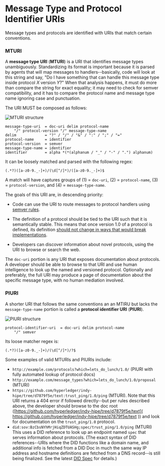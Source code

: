 # Message Type and Protocol Identifier URIs

Message types and protocols are identified with URIs that match certain
conventions.

### MTURI

A __message type URI__ (__MTURI__) is a URI that identifies message types unambiguously.
Standardizing its format is important because it is parsed by agents that
will map messages to handlers--basically, code will look at this string and
say, "Do I have something that can handle this message type inside protocol
*X* version *Y*?" When that analysis happens, it must do more than compare
the string for exact equality; it may need to check for semver compatibility,
and it has to compare the protocol name and message type name ignoring case
and punctuation.

The URI MUST be composed as follows:

![MTURI structure](mturi-structure.png)
 
```ABNF
message-type-uri  = doc-uri delim protocol-name 
    "/" protocol-version "/" message-type-name
delim             = "?" / "/" / "&" / ":" / ";" / "="
protocol-name     = identifier
protocol-version  = semver
message-type-name = identifier
identifier        = alpha *(*(alphanum / "_" / "-" / ".") alphanum)
```

It can be loosely matched and parsed with the following regex:

    (.*?)([a-z0-9._-]+)/(\d[^/]*)/([a-z0-9._-]+)$

A match will have captures groups of (1) = `doc-uri`, (2) = `protocol-name`,
(3) = `protocol-version`, and (4) = `message-type-name`.

The goals of this URI are, in descending priority:

* Code can use the URI to route messages to protocol
handlers using [semver rules](semver.md).

* The definition of a protocol should be tied to the URI such
that it is semantically stable. This means that once version 1.0
of a protocol is defined, its definition [should not change in
ways that would break implementations](semver.md).

* Developers can discover information about novel protocols, using
the URI to browse or search the web.

The `doc-uri` portion is any URI that exposes documentation about
protocols. A developer should be able to browse to that URI and use human intelligence
to look up the named and versioned protocol. Optionally and preferably, the
full URI may produce a page of documentation about the specific message type,
with no human mediation involved.

### PIURI

A shorter URI that follows the same conventions an an MTIRU but lacks the
`message-type-name` portion is called a __protocol identifier URI__
(__PIURI__).
 
 
![PIURI structure](piuri-structure.png)
 
```ABNF
protocol-identifier-uri  = doc-uri delim protocol-name 
    "/" semver
```

Its loose matcher regex is:

    (.*?)([a-z0-9._-]+)/(\d[^/]*)/?$
    
Some examples of valid MTURIs and PIURIs include:

* `http://example.com/protocols?which=lets_do_lunch/1.0/` (PIURI with fully automated lookup of protocol docs)
* `http://example.com/message_types?which=lets_do_lunch/1.0/proposal` (MTURI)
* `https://github.com/hyperledger/indy-hipe/tree/d7879f5e/text:trust_ping/1.0/ping`
   (MTURI). Note that this URI returns a 404 error if followed directly--but
   per rules described above, the developer should browse to the doc root
   ([https://github.com/hyperledger/indy-hipe/tree/d7879f5e/text](
   https://github.com/hyperledger/indy-hipe/tree/d7879f5e/text
   )) and look for documentation on the `trust_ping/1.0` protocol.
* `did:sov:BzCbsNYhMrjHiqZDTUASHg;spec/trust_ping/1.0/ping` (MTURI) This
   uses a DID reference to look up an endpoint named `spec` that serves
   information about protocols. (The exact syntax of DID references--URIs
   where the DID functions like a domain name, and additional info is
   fetched from a DID Doc in much the same way IP address and hostname
   definitions are fetched from a DNS record--is still being finalized.
   See the latest [DID Spec](https://w3c-ccg.github.io/did-spec/) for details.)


